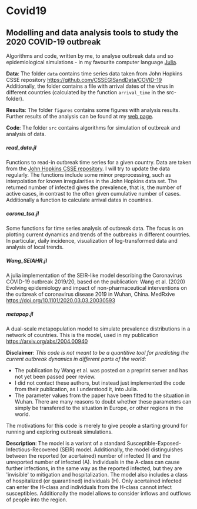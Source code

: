 # Covid19 
## Modelling and data analysis tools to study the 2020 COVID-19 outbreak

Algorithms and code, written by me, to analyse outbreak data and so epidemiological simulations - in my favourite computer language [Julia](https://julialang.org).

**Data**: The folder `data` contains time series data taken from John Hopkins CSSE repository
https://github.com/CSSEGISandData/COVID-19  
Additionally, the folder contains a file with arrival dates of the virus in different countries (calculated by the function `arrival_time` in the src-folder).

**Results**: The folder `figures` contains some figures with analysis results.  
Further results of the analysis can be found at my [web page](https://www.staff.uni-oldenburg.de/bernd.blasius/project/corona). 



**Code**: The folder `src` contains algorithms for simulation of outbreak and analysis of data. 


##### read_data.jl  
Functions to read-in outbreak time series for a given country. Data are taken from the [John Hopkins CSSE repository](https://github.com/CSSEGISandData/COVID-19). I will try to update the data regularly. The functions include some minor preprocessing, such as interpolation for known irregularities in the John Hopkins data set.
The returned number of infected gives the prevalence, that is, the number of active cases, in contrast to the often given cumulative number of cases.  
Additionally a function to calculate arrival dates in countries.

##### corona_tsa.jl  
Some functions for time series analysis of outbreak data. The focus is on plotting current dynamics and trends of the outbreaks in different countries.
In particular, daily incidence, visualization of log-transformed data and analysis of local trends. 

##### Wang_SEIAHR.jl
A julia implementation of the SEIR-like model describing the Coronavirus COVID-19 outbreak 2019/20,
based on the publication: Wang et al. (2020) Evolving epidemiology and impact of non-pharmaceutical interventions on the outbreak of coronavirus disease 2019 in Wuhan, China. MedRxive https://doi.org/10.1101/2020.03.03.20030593

##### metapop.jl
A dual-scale metapopulation model to simulate prevalence distributions in a
network of countries. This is the model, used in my publication https://arxiv.org/abs/2004.00940

**Disclaimer**: 
*This code is not meant to be a quantitive tool for predicting the current outbreak dynamics in different parts of the world*:
- The publication by Wang et al. was posted on a preprint server and has not yet been passed peer review.
- I did not contact these authors, but instead just implemented the code from their publication, as I understood it, into Julia.
- The parameter values from the paper have been fitted to the situation in Wuhan. There are many reasons to doubt whether these parameters can simply be transfered to the situation in Europe, or other regions in the world.

The motivations for this code is merely to give people a starting ground for running and exploring outbreak simulations.  

**Description**: The model is a variant of a standard 
Susceptible-Exposed-Infectious-Recovered (SEIR) model.
Additionally, the model distinguishes between the reported (or acertained) number of infected (I) and the unreported number of infected (A). Individuals in the A-class can cause further infections, in the same way as the reported infected, but they are 'invisible' to mitigation and hospitalization. The model also includes a class of hospitalized (or quarantined) individuals (H). Only acertained infected can enter the H-class and individuals from the H-class cannot infect susceptibles. Additionally the model allows to consider inflows and outflows of people into the region.


 
